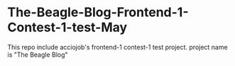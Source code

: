 # The-Beagle-Blog-Frontend-1-Contest-1-test-May
This repo include acciojob's frontend-1 contest-1 test project. project name is "The Beagle Blog"
